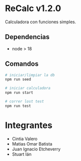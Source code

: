 # ReCalc v1.2.0

Calculadora con funciones simples.

## Dependencias

- node > 18

## Comandos

```bash
# iniciar/limpiar la db
npm run seed

# iniciar calculadora
npm run start

# correr lost test
npm run test
```

# Integrantes
- Cintia Valero
- Matias Omar Batista
- Juan Ignacio Etcheverry
- Stuart Ián
